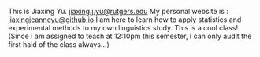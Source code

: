 This is Jiaxing Yu. 
jiaxing.j.yu@rutgers.edu
My personal website is : jiaxingjeanneyu@github.io
I am here to learn how to apply statistics and experimental methods to my own linguistics study. This is a cool class! (Since I am assigned to teach at 12:10pm this semester, I can only audit the first hald of the class always...)
